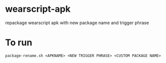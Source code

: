 wearscript-apk
==============

repackage wearscript apk with new package name and trigger phrase

# To run

`package-rename.sh <APKNAME> <NEW TRIGGER PHRASE> <CUSTOM PACKAGE NAME>`
